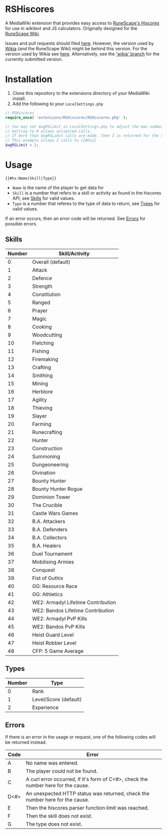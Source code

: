 # RSHiscores

A MediaWiki extension that provides easy access to [RuneScape's Hiscores](http://services.runescape.com/m=hiscore/overview) for use in wikitext and JS calculators. Originally designed for the [RuneScape Wiki](http://runescape.wikia.com).

Issues and pull requests should filed [here](https://github.com/TehKittyCat/RSHiscores). However, the version used by [Wikia](http://www.wikia.com) (and the RuneScape Wiki) might be behind this version. For the version used by Wikia see [here](https://github.com/Wikia/app/tree/dev/extensions/3rdparty/RSHighscores). Alternatively, see the ['wikia' branch](https://github.com/TehKittyCat/RSHiscores/tree/wikia) for the currently submitted version.

# Installation

1. Clone this repository to the extensions directory of your MediaWiki install.
2. Add the following to your `LocalSettings.php`
```php
// RSHiscores
require_once( 'extensions/RSHiscores/RSHiscores.php' );

// You may set $wgRSLimit in LocalSettings.php to adjust the max number of calls allowed
// Setting to 0 allows unlimited calls.
// If more than $wgRSLimit calls are made, then 3 is returned for the calls over the limit.
// This example allows 2 calls to {{#hs}}
$wgRSLimit = 2;
```

# Usage

`{{#hs:Name|Skill|Type}}`
- `Name` is the name of the player to get data for
- `Skill` is a number that refers to a skill or activity as found in the hiscores API, see [Skills](#skills) for valid values.
- `Type` is a number that referes to the type of data to return, see [Types](#types) for valid values.

If an error occurs, then an error code will be returned. See [Errors](#errors) for possible errors.

## Skills
| Number | Skill/Activity                     |
| ------ | ---------------------------------- |
| 0      | Overall (default)                  |
| 1      | Attack                             |
| 2      | Defence                            |
| 3      | Strength                           |
| 4      | Constitution                       |
| 5      | Ranged                             |
| 6      | Prayer                             |
| 7      | Magic                              |
| 8      | Cooking                            |
| 9      | Woodcutting                        |
| 10     | Fletching                          |
| 11     | Fishing                            |
| 12     | Firemaking                         |
| 13     | Crafting                           |
| 14     | Smithing                           |
| 15     | Mining                             |
| 16     | Herblore                           |
| 17     | Agility                            |
| 18     | Thieving                           |
| 19     | Slayer                             |
| 20     | Farming                            |
| 21     | Runecrafting                       |
| 22     | Hunter                             |
| 23     | Construction                       |
| 24     | Summoning                          |
| 25     | Dungeoneering                      |
| 26     | Divination                         |
| 27     | Bounty Hunter                      |
| 28     | Bounty Hunter Rogue                |
| 29     | Dominion Tower                     |
| 30     | The Crucible                       |
| 31     | Castle Wars Games                  |
| 32     | B.A. Attackers                     |
| 33     | B.A. Defenders                     |
| 34     | B.A. Collectors                    |
| 35     | B.A. Healers                       |
| 36     | Duel Tournament                    |
| 37     | Mobilising Armies                  |
| 38     | Conquest                           |
| 39     | Fist of Guthix                     |
| 40     | GG: Resource Race                  |
| 41     | GG: Athletics                      |
| 42     | WE2: Armadyl Lifetime Contribution |
| 43     | WE2: Bandos Lifetime Contribution  |
| 44     | WE2: Armadyl PvP Kills             |
| 45     | WE2: Bandos PvP Kills              |
| 46     | Heist Guard Level                  |
| 47     | Heist Robber Level                 |
| 48     | CFP: 5 Game Average                |

## Types
| Number | Type                  |
| ------ | --------------------- |
| 0      | Rank                  |
| 1      | Level/Score (default) |
| 2      | Experience            |

## Errors
If there is an error in the usage or request, one of the following codes will be returned instead.

| Code | Error                                                                             |
| ---- | --------------------------------------------------------------------------------- |
| A    | No name was entered.                                                              |
| B    | The player could not be found.                                                    |
| C    | A curl error occurred, if it's form of C<#>, check the number here for the cause. |
| D<#> | An unexpected HTTP status was returned, check the number here for the cause.      |
| E    | Then the hiscores parser function limit was reached.                              |
| F    | Then the skill does not exist.                                                    |
| G    | The type does not exist.                                                          |
